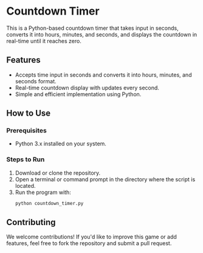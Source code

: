 # Countdown Timer

This is a Python-based countdown timer that takes input in seconds, converts it into hours, minutes, and seconds, and displays the countdown in real-time until it reaches zero.

## Features

- Accepts time input in seconds and converts it into hours, minutes, and seconds format.
- Real-time countdown display with updates every second.
- Simple and efficient implementation using Python.

## How to Use

### Prerequisites
- Python 3.x installed on your system.

### Steps to Run
1. Download or clone the repository.
2. Open a terminal or command prompt in the directory where the script is located.
3. Run the program with:
   ```bash
   python countdown_timer.py

## Contributing

We welcome contributions! If you'd like to improve this game or add features, feel free to fork the repository and submit a pull request.
